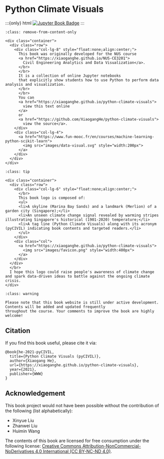 # Python Climate Visuals

:::{only} html
[![Jupyter Book Badge](https://jupyterbook.org/badge.svg)](https://jupyterbook.org)
:::

```{admonition} Welcome! 👏
:class: remove-from-content-only

<div class="container">
  <div class="row">
    <div class="col-lg-8" style="float:none;align:center;">
      This book was originally developed for the NUS course
      <a href="https://xiaoganghe.github.io/NUS-CE3201">
        Civil Engineering Analytics and Data Visualization</a>.
      </br>
      </br>
      It is a collection of online Jupyter notebooks 
      that explicitly show students how to use Python to perform data analysis and visualization. 
      </br>
      </br>
      You can
      <a href="https://xiaoganghe.github.io/python-climate-visuals">
        view this text online
      </a>
      or 
      <a href="https://github.com/XiaogangHe/python-climate-visuals">
        view the source</a>.
    </div>
    <div class="col-lg-4">
      <a href="https://www.fun-mooc.fr/en/courses/machine-learning-python-scikit-learn">
        <img src="images/data-visual.svg" style="width:200px">
      </a>
    </div>
  </div>
</div>

```

```{admonition} About the logo 
:class: tip

<div class="container">
  <div class="row">
    <div class="col-lg-6" style="float:none;align:center;">
      </br>
      This book logo is composed of:
      <ul>
      <li>A skyline (Marina Bay Sands) and a landmark (Merlion) of a garden city (Singapore);</li>
      <li>An unseen climate change signal revealed by warming stripes illustrating Singapore's historical (1901-2020) temperature;</li>
      <li>A tag line (Python Climate Visuals) along with its acronym (pyCIVIL) indicating book contents and targeted readers.</li>
      </ul>
    </div>
    <div class="col">
      <a href="https://xiaoganghe.github.io/python-climate-visuals">
        <img src="images/favicon.png" style="width:400px">
      </a>
    </div>
  </div>
  </br>
  I hope this logo could raise people's awareness of climate change and spark data-driven ideas to battle against the ongoing climate crisis. 
</div>

```

```{admonition} Work in progress 
:class: warning

Please note that this book website is still under active development. Contents will be added and updated frequently
throughout the course. Your comments to improve the book are highly welcome! 
```

## Citation

If you find this book useful, please cite it via:
```
@book{he-2021-pyCIVIL,
  title={Python Climate Visuals (pyCIVIL)},
  author={Xiaogang He},
  url={https://xiaoganghe.github.io/python-climate-visuals},
  year={2021},
  publisher={WWW}
}
```

## Acknowledgement

This book project would not have been possible without the contribution of the following (list alphabetically):
- Xinyue Liu
- Zhanwei Liu
- Huimin Wang

The contents of this book are licensed for free consumption under the following license:
[Creative Commons Attribution-NonCommercial-NoDerivatives 4.0 International (CC BY-NC-ND 4.0)](https://creativecommons.org/licenses/by-nc-nd/4.0/).

[pyCIVIL]: https://xiaoganghe.github.io/NUS-CE3201/
[ghpages]: https://xiaoganghe.github.io/python-climate-visuals
[source]: https://github.com/XiaogangHe/python-climate-visuals
